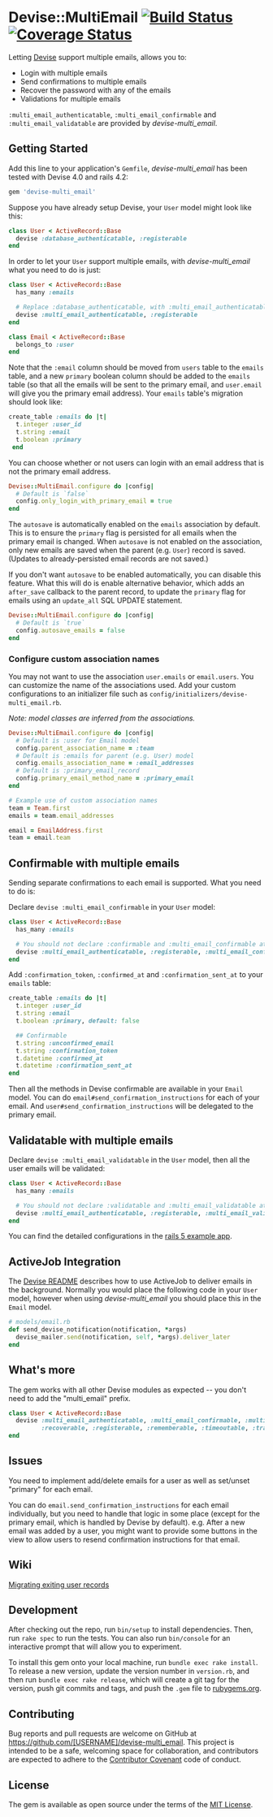 # Devise::MultiEmail [![Build Status](https://travis-ci.org/allenwq/devise-multi_email.svg?branch=master)](https://travis-ci.org/allenwq/devise-multi_email) [![Coverage Status](https://coveralls.io/repos/allenwq/devise-multi_email/badge.svg?branch=master&service=github)](https://coveralls.io/github/allenwq/devise-multi_email?branch=master)

Letting [Devise](https://github.com/plataformatec/devise) support multiple emails, allows you to:
- Login with multiple emails
- Send confirmations to multiple emails
- Recover the password with any of the emails
- Validations for multiple emails

`:multi_email_authenticatable`, `:multi_email_confirmable` and `:multi_email_validatable` are provided by _devise-multi_email_.

## Getting Started

Add this line to your application's `Gemfile`, _devise-multi_email_ has been tested with Devise 4.0 and rails 4.2:

```ruby
gem 'devise-multi_email'
```

Suppose you have already setup Devise, your `User` model might look like this:

```ruby
class User < ActiveRecord::Base
  devise :database_authenticatable, :registerable
end
```

In order to let your `User` support multiple emails, with _devise-multi_email_ what you need to do is just:

```ruby
class User < ActiveRecord::Base
  has_many :emails

  # Replace :database_authenticatable, with :multi_email_authenticatable
  devise :multi_email_authenticatable, :registerable
end

class Email < ActiveRecord::Base
  belongs_to :user
end
```

Note that the `:email` column should be moved from `users` table to the `emails` table, and a new `primary` boolean column should be added to the `emails` table (so that all the emails will be sent to the primary email, and `user.email` will give you the primary email address). Your `emails` table's migration should look like:

```ruby
create_table :emails do |t|
  t.integer :user_id
  t.string :email
  t.boolean :primary
 end
```

You can choose whether or not users can login with an email address that is not the primary email address.

```ruby
Devise::MultiEmail.configure do |config|
  # Default is `false`
  config.only_login_with_primary_email = true
end
```

The `autosave` is automatically enabled on the `emails` association by default. This is to ensure the `primary`
flag is persisted for all emails when the primary email is changed. When `autosave` is not enabled on the association,
only new emails are saved when the parent (e.g. `User`) record is saved. (Updates to already-persisted email records
are not saved.)

If you don't want `autosave` to be enabled automatically, you can disable this feature. What this will do is
enable alternative behavior, which adds an `after_save` callback to the parent record, to update the `primary`
flag for emails using an `update_all` SQL UPDATE statement.

```ruby
Devise::MultiEmail.configure do |config|
  # Default is `true`
  config.autosave_emails = false
end
```

### Configure custom association names

You may not want to use the association `user.emails` or `email.users`. You can customize the name of the associations used. Add your custom configurations to an initializer file such as `config/initializers/devise-multi_email.rb`.

_Note: model classes are inferred from the associations._

```ruby
Devise::MultiEmail.configure do |config|
  # Default is :user for Email model
  config.parent_association_name = :team
  # Default is :emails for parent (e.g. User) model
  config.emails_association_name = :email_addresses
  # Default is :primary_email_record
  config.primary_email_method_name = :primary_email
end

# Example use of custom association names
team = Team.first
emails = team.email_addresses

email = EmailAddress.first
team = email.team
```

## Confirmable with multiple emails

Sending separate confirmations to each email is supported. What you need to do is:

Declare `devise :multi_email_confirmable` in your `User` model:

```ruby
class User < ActiveRecord::Base
  has_many :emails

  # You should not declare :confirmable and :multi_email_confirmable at the same time.
  devise :multi_email_authenticatable, :registerable, :multi_email_confirmable
end
```

Add `:confirmation_token`, `:confirmed_at` and `:confirmation_sent_at` to your `emails` table:

```ruby
create_table :emails do |t|
  t.integer :user_id
  t.string :email
  t.boolean :primary, default: false

  ## Confirmable
  t.string :unconfirmed_email
  t.string :confirmation_token
  t.datetime :confirmed_at
  t.datetime :confirmation_sent_at
end
```

Then all the methods in Devise confirmable are available in your `Email` model. You can do `email#send_confirmation_instructions` for each of your email. And `user#send_confirmation_instructions` will be delegated to the primary email.

## Validatable with multiple emails

Declare `devise :multi_email_validatable` in the `User` model, then all the user emails will be validated:

```ruby
class User < ActiveRecord::Base
  has_many :emails

  # You should not declare :validatable and :multi_email_validatable at the same time.
  devise :multi_email_authenticatable, :registerable, :multi_email_validatable
end
```

You can find the detailed configurations in the [rails 5 example app](https://github.com/allenwq/devise-multi_email/tree/master/examples/rails5_app).

## ActiveJob Integration

The [Devise README](https://github.com/plataformatec/devise#activejob-integration) describes how to use ActiveJob to deliver emails in the background. Normally you would place the following code in your `User` model, however when using _devise-multi_email_ you should place this in the `Email` model.

```ruby
# models/email.rb
def send_devise_notification(notification, *args)
  devise_mailer.send(notification, self, *args).deliver_later
end
```

## What's more

The gem works with all other Devise modules as expected -- you don't need to add the "multi_email" prefix.

```ruby
class User < ActiveRecord::Base
  devise :multi_email_authenticatable, :multi_email_confirmable, :multi_email_validatable, :lockable,
         :recoverable, :registerable, :rememberable, :timeoutable, :trackable
end
```

## Issues

You need to implement add/delete emails for a user as well as set/unset "primary" for each email.

You can do `email.send_confirmation_instructions` for each email individually, but you need to handle that logic in some place (except for the primary email, which is handled by Devise by default). e.g. After a new email was added by a user, you might want to provide some buttons in the view to allow users to resend confirmation instructions for that email.

## Wiki

[Migrating exiting user records](https://github.com/allenwq/devise-multi_email/wiki/Migrating-existing-user-records)

## Development

After checking out the repo, run `bin/setup` to install dependencies. Then, run `rake spec` to run the tests. You can also run `bin/console` for an interactive prompt that will allow you to experiment.

To install this gem onto your local machine, run `bundle exec rake install`. To release a new version, update the version number in `version.rb`, and then run `bundle exec rake release`, which will create a git tag for the version, push git commits and tags, and push the `.gem` file to [rubygems.org](https://rubygems.org).

## Contributing

Bug reports and pull requests are welcome on GitHub at https://github.com/[USERNAME]/devise-multi_email. This project is intended to be a safe, welcoming space for collaboration, and contributors are expected to adhere to the [Contributor Covenant](contributor-covenant.org) code of conduct.


## License

The gem is available as open source under the terms of the [MIT License](http://opensource.org/licenses/MIT).

